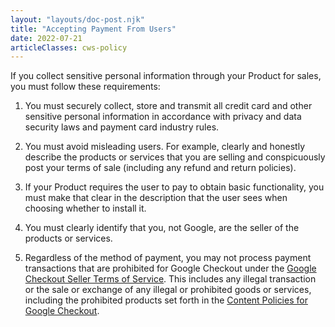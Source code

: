 ```yaml
---
layout: "layouts/doc-post.njk"
title: "Accepting Payment From Users"
date: 2022-07-21
articleClasses: cws-policy
---
```


If you collect sensitive personal information through your Product for sales, you must follow these
requirements:

1. You must securely collect, store and transmit all credit card and other sensitive personal
   information in accordance with privacy and data security laws and payment card industry rules.

1. You must avoid misleading users. For example, clearly and honestly describe the products or
   services that you are selling and conspicuously post your terms of sale (including any refund and
   return policies).

1. If your Product requires the user to pay to obtain basic functionality, you must make that clear
   in the description that the user sees when choosing whether to install it.

1. You must clearly identify that you, not Google, are the seller of the products or services.

1. Regardless of the method of payment, you may not process payment transactions that are prohibited
   for Google Checkout under the [Google Checkout Seller Terms of Service][checkout-terms]. This
   includes any illegal transaction or the sale or exchange of any illegal or prohibited goods or
   services, including the prohibited products set forth in the [Content Policies for Google
   Checkout][checkout-policies].

[checkout-terms]: http://checkout.google.com/termsOfService?type=Seller
[checkout-policies]: http://checkout.google.com/seller/content_policies.html
